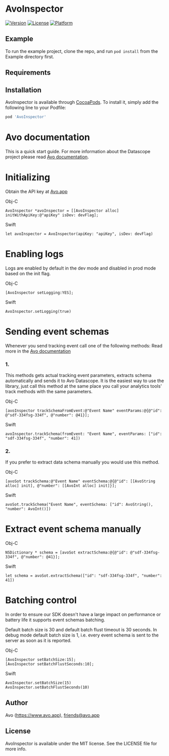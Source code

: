 # AvoInspector

[![Version](https://img.shields.io/cocoapods/v/AvoInspector.svg?style=flat)](https://cocoapods.org/pods/AvoInspector)
[![License](https://img.shields.io/cocoapods/l/AvoInspector.svg?style=flat)](https://cocoapods.org/pods/AvoInspector)
[![Platform](https://img.shields.io/cocoapods/p/AvoInspector.svg?style=flat)](https://cocoapods.org/pods/AvoInspector)

## Example

To run the example project, clone the repo, and run `pod install` from the Example directory first.

## Requirements

## Installation

AvoInspector is available through [CocoaPods](https://cocoapods.org). To install
it, simply add the following line to your Podfile:

```ruby
pod 'AvoInspector'
```

# Avo documentation

This is a quick start guide. 
For more information about the Datascope project please read [Avo documentation](https://www.avo.app/docs/datascope/avo-inspector/ios).

# Initializing

Obtain the API key at [Avo.app](https://www.avo.app/welcome) 

Obj-C

    AvoInspector *avoInspector = [[AvoInspector alloc] initWithApiKey:@"apiKey" isDev: devFlag];
        
Swift

    let avoInspector = AvoInspector(apiKey: "apiKey", isDev: devFlag)
    
# Enabling logs

Logs are enabled by default in the dev mode and disabled in prod mode based on the init flag.

Obj-C

    [AvoInspector setLogging:YES];
        
Swift

    AvoInspector.setLogging(true)

# Sending event schemas

Whenever you send tracking event call one of the following methods:
Read more in the [Avo documentation](https://www.avo.app/docs/datascope/avo-inspector/ios#event-tracking) 

### 1.

This methods gets actual tracking event parameters, extracts schema automatically and sends it to Avo Datascope.
It is the easiest way to use the library, just call this method at the same place you call your analytics tools' track methods with the same parameters.

Obj-C

    [avoInspector trackSchemaFromEvent:@"Event Name" eventParams:@{@"id": @"sdf-334fsg-334f", @"number": @41}];
    
Swift
    
    avoInspector.trackSchema(fromEvent: "Event Name", eventParams: ["id": "sdf-334fsg-334f", "number": 41])
    
### 2.

If you prefer to extract data schema manually you would use this method.

Obj-C

    [avoSot trackSchema:@"Event Name" eventSchema:@{@"id": [[AvoString alloc] init], @"number": [[AvoInt alloc] init]}];
    
Swift

    avoSot.trackSchema("Event Name", eventSchema: ["id": AvoString(), "number": AvoInt()])

# Extract event schema manually

Obj-C

    NSDictionary * schema = [avoSot extractSchema:@{@"id": @"sdf-334fsg-334f", @"number": @41}];
    
Swift
    
    let schema = avoSot.extractSchema(["id": "sdf-334fsg-334f", "number": 41])
    
# Batching control

In order to ensure our SDK doesn't have a large impact on performance or battery life it supports event schemas batching.

Default batch size is 30 and default batch flust timeout is 30 seconds.
In debug mode default batch size is 1, i.e. every event schema is sent to the server as soon as it is reported.

Obj-C

    [AvoInspector setBatchSize:15];
    [AvoInspector setBatchFlustSeconds:10];
    
Swift
    
    AvoInspector.setBatchSize(15)
    AvoInspector.setBatchFlustSeconds(10)

## Author

Avo (https://www.avo.app), friends@avo.app

## License

AvoInspector is available under the MIT license. See the LICENSE file for more info.
